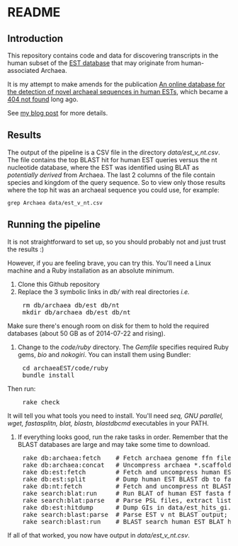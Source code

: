 # README

## Introduction

This repository contains code and data for discovering transcripts in the human subset of the [EST database](http://www.ncbi.nlm.nih.gov/nucest) that may originate from human-associated Archaea.

It is my attempt to make amends for the publication [An online database for the detection of novel archaeal sequences in human ESTs](http://bioinformatics.oxfordjournals.org/content/20/15/2361.abstract), which became a [404 not found](http://bioinformatics.oxfordjournals.org/content/24/11/1381.full) long ago.

See [my blog post](http://nsaunders.wordpress.com/2014/07/21/my-own-404-not-found-making-amends-using-github/) for more details.

## Results

The output of the pipeline is a CSV file in the directory *data/est_v_nt.csv*. The file contains the top BLAST hit for human EST queries versus the nt nucleotide database, where the EST was identified using BLAT as *potentially derived* from Archaea. The last 2 columns of the file contain species and kingdom of the query sequence. So to view only those results where the top hit was an archaeal sequence you could use, for example:

    grep Archaea data/est_v_nt.csv

## Running the pipeline

It is not straightforward to set up, so you should probably not and just trust the results :)

However, if you are feeling brave, you can try this. You'll need a Linux machine and a Ruby installation as an absolute minimum.

1. Clone this Github repository
1. Replace the 3 symbolic links in *db/* with real directories *i.e.*
<pre>
    rm db/archaea db/est db/nt
    mkdir db/archaea db/est db/nt
</pre>
Make sure there's enough room on disk for them to hold the required databases (about 50 GB as of 2014-07-22 and rising).
1. Change to the *code/ruby* directory. The *Gemfile* specifies required Ruby gems, *bio* and *nokogiri*. You can install them using Bundler:
<pre>
    cd archaeaEST/code/ruby
    bundle install
</pre>
Then run:
<pre>
    rake check
</pre>
It will tell you what tools you need to install. You'll need *seq, GNU parallel, wget, fastasplitn, blat, blastn, blastdbcmd* executables in your PATH.
1. If everything looks good, run the rake tasks in order. Remember that the BLAST databases are large and may take some time to download.
<pre>
    rake db:archaea:fetch    # Fetch archaea genome ffn files
    rake db:archaea:concat   # Uncompress archaea *.scaffold.ffn.tgz files; combine with *.ffn files
    rake db:est:fetch        # Fetch and uncompress human EST BLAST db
    rake db:est:split        # Dump human EST BLAST db to fasta, splitting for BLAT
    rake db:nt:fetch         # Fetch and uncompress nt BLAST db
    rake search:blat:run     # Run BLAT of human EST fasta files (query) vs archaea.ffn (subject)
    rake search:blat:parse   # Parse PSL files, extract list of unique human EST GI, write to file
    rake db:est:hitdump      # Dump GIs in data/est_hits_gi.txt to fasta
    rake search:blast:parse  # Parse EST v nt BLAST output; use taxid to retrieve species and kingdom
    rake search:blast:run    # BLAST search human EST BLAT hits to archaea vs nt database
</pre>

If all of that worked, you now have output in *data/est_v_nt.csv*.